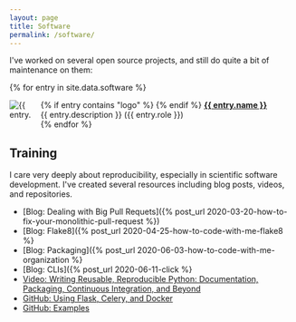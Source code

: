 ```yaml
---
layout: page
title: Software
permalink: /software/
---
```

I've worked on several open source projects, and still do quite a bit of maintenance on them:

{% for entry in site.data.software %}
    <div>
    {% if entry contains "logo" %}
    <img src="{{ entry.logo }}" alt="{{ entry.name }} Logo" style="float: left; max-height: 40px; max-width: 40px; margin-right: 15px" />
    {% endif %}
    <strong><a href="https://github.com/{{ entry.github }}">{{ entry.name }}</a></strong><br />
    {{ entry.description }} ({{ entry.role }})
    </div>
{% endfor %}

## Training

I care very deeply about reproducibility, especially in scientific software development. I've
created several resources including blog posts, videos, and repositories.

- [Blog: Dealing with Big Pull Requets]({% post_url 2020-03-20-how-to-fix-your-monolithic-pull-request %})
- [Blog: Flake8]({% post_url 2020-04-25-how-to-code-with-me-flake8 %}
- [Blog: Packaging]({% post_url 2020-06-03-how-to-code-with-me-organization %}
- [Blog: CLIs]({% post_url 2020-06-11-click %}
- [Video: Writing Reusable, Reproducible Python: Documentation, Packaging, Continuous Integration, and Beyond](https://www.youtube.com/watch?v=lo_g-GbYtaA)
- [GitHub: Using Flask, Celery, and Docker](https://github.com/cthoyt/flask-celery-docker-demo)
- [GitHub: Examples](https://github.com/cthoyt-teaches-reproducibility/)
